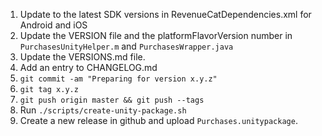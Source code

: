 1. Update to the latest SDK versions in RevenueCatDependencies.xml for Android and iOS
1. Update the VERSION file and the platformFlavorVersion number in `PurchasesUnityHelper.m` and `PurchasesWrapper.java`
1. Update the VERSIONS.md file.
1. Add an entry to CHANGELOG.md
1. `git commit -am "Preparing for version x.y.z"`
1. `git tag x.y.z`
1. `git push origin master && git push --tags`
1. Run `./scripts/create-unity-package.sh`
1. Create a new release in github and upload `Purchases.unitypackage`.
